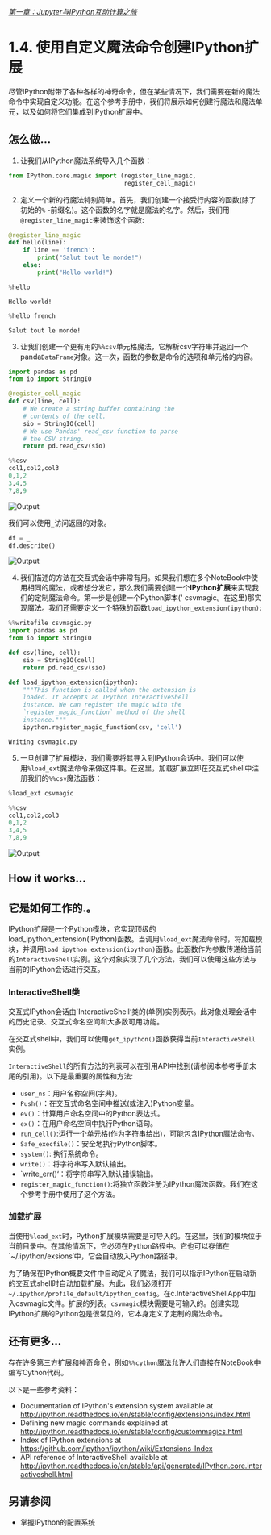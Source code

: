 [*第一章：Jupyter与IPython互动计算之旅*](./)

# 1.4. 使用自定义魔法命令创建IPython扩展

尽管IPython附带了各种各样的神奇命令，但在某些情况下，我们需要在新的魔法命令中实现自定义功能。在这个参考手册中，我们将展示如何创建行魔法和魔法单元，以及如何将它们集成到IPython扩展中。

## 怎么做...

1. 让我们从IPython魔法系统导入几个函数：

```python
from IPython.core.magic import (register_line_magic,
                                register_cell_magic)
```

2. 定义一个新的行魔法特别简单。首先，我们创建一个接受行内容的函数(除了初始的`%` -前缀名)。这个函数的名字就是魔法的名字。然后，我们用`@register_line_magic`来装饰这个函数:

```python
@register_line_magic
def hello(line):
    if line == 'french':
        print("Salut tout le monde!")
    else:
        print("Hello world!")
```

```python
%hello
```

```{output:stdout}
Hello world!
```

```python
%hello french
```

```{output:stdout}
Salut tout le monde!
```

3. 让我们创建一个更有用的`%%csv`单元格魔法，它解析csv字符串并返回一个panda`DataFrame`对象。这一次，函数的参数是命令的选项和单元格的内容。

```python
import pandas as pd
from io import StringIO

@register_cell_magic
def csv(line, cell):
    # We create a string buffer containing the
    # contents of the cell.
    sio = StringIO(cell)
    # We use Pandas' read_csv function to parse
    # the CSV string.
    return pd.read_csv(sio)
```

```python
%%csv
col1,col2,col3
0,1,2
3,4,5
7,8,9
```

![Output](04_magic_files/04_magic_11_0.png)

我们可以使用`_`访问返回的对象。

```python
df = _
df.describe()
```

![Output](04_magic_files/04_magic_13_0.png)

4. 我们描述的方法在交互式会话中非常有用。如果我们想在多个NoteBook中使用相同的魔法，或者想分发它，那么我们需要创建一个**IPython扩展**来实现我们的定制魔法命令。第一步是创建一个Python脚本(' csvmagic。在这里)那实现魔法。我们还需要定义一个特殊的函数`load_ipython_extension(ipython)`:

```python
%%writefile csvmagic.py
import pandas as pd
from io import StringIO

def csv(line, cell):
    sio = StringIO(cell)
    return pd.read_csv(sio)

def load_ipython_extension(ipython):
    """This function is called when the extension is
    loaded. It accepts an IPython InteractiveShell
    instance. We can register the magic with the
    `register_magic_function` method of the shell
    instance."""
    ipython.register_magic_function(csv, 'cell')
```

```{output:stdout}
Writing csvmagic.py
```

5. 一旦创建了扩展模块，我们需要将其导入到IPython会话中。我们可以使用`%load_ext`魔法命令来做这件事。在这里，加载扩展立即在交互式shell中注册我们的`%%csv`魔法函数：

```python
%load_ext csvmagic
```

```python
%%csv
col1,col2,col3
0,1,2
3,4,5
7,8,9
```

![Output](04_magic_files/04_magic_18_0.png)

## How it works...
## 它是如何工作的.。

IPython扩展是一个Python模块，它实现顶级的load_ipython_extension(IPython)函数。当调用`%load_ext`魔法命令时，将加载模块，并调用`load_ipython_extension(ipython)`函数。此函数作为参数传递给当前的`InteractiveShell`实例。这个对象实现了几个方法，我们可以使用这些方法与当前的IPython会话进行交互。

### InteractiveShell类

交互式IPython会话由`InteractiveShell‘类的(单例)实例表示。此对象处理会话中的历史记录、交互式命名空间和大多数可用功能。

在交互式shell中，我们可以使用`get_ipython()`函数获得当前`InteractiveShell`实例。

`InteractiveShell`的所有方法的列表可以在引用API中找到(请参阅本参考手册末尾的引用)。以下是最重要的属性和方法:

* `user_ns`：用户名称空间(字典)。
* `Push()`：在交互式命名空间中推送(或注入)Python变量。
* `ev()`：计算用户命名空间中的Python表达式。
* `ex()`：在用户命名空间中执行Python语句。
* `run_cell()`:运行一个单元格(作为字符串给出)，可能包含IPython魔法命令。
* `Safe_execfile()`：安全地执行Python脚本。
* `system()`: 执行系统命令。
* `write()`：将字符串写入默认输出。
* `write_err()‘：将字符串写入默认错误输出。
* `register_magic_function()`:将独立函数注册为IPython魔法函数。我们在这个参考手册中使用了这个方法。

### 加载扩展

当使用`%load_ext`时，Python扩展模块需要是可导入的。在这里，我们的模块位于当前目录中。在其他情况下，它必须在Python路径中。它也可以存储在`~/.ipython/exsions‘中，它会自动放入Python路径中。

为了确保在IPython概要文件中自动定义了魔法，我们可以指示IPython在启动新的交互式shell时自动加载扩展。为此，我们必须打开`~/.ipython/profile_default/ipython_config`。在c.InteractiveShellApp中加入csvmagic文件。扩展的列表。`csvmagic`模块需要是可输入的。创建实现IPython扩展的Python包是很常见的，它本身定义了定制的魔法命令。

## 还有更多...

存在许多第三方扩展和神奇命令，例如`%%cython`魔法允许人们直接在NoteBook中编写Cython代码。

以下是一些参考资料：

* Documentation of IPython's extension system available at http://ipython.readthedocs.io/en/stable/config/extensions/index.html
* Defining new magic commands explained at http://ipython.readthedocs.io/en/stable/config/custommagics.html
* Index of IPython extensions at https://github.com/ipython/ipython/wiki/Extensions-Index
* API reference of InteractiveShell available at http://ipython.readthedocs.io/en/stable/api/generated/IPython.core.interactiveshell.html

## 另请参阅

* 掌握IPython的配置系统
